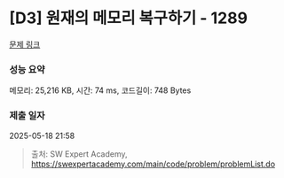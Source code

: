 # [D3] 원재의 메모리 복구하기 - 1289 

[문제 링크](https://swexpertacademy.com/main/code/problem/problemDetail.do?contestProbId=AV19AcoKI9sCFAZN) 

### 성능 요약

메모리: 25,216 KB, 시간: 74 ms, 코드길이: 748 Bytes

### 제출 일자

2025-05-18 21:58



> 출처: SW Expert Academy, https://swexpertacademy.com/main/code/problem/problemList.do
